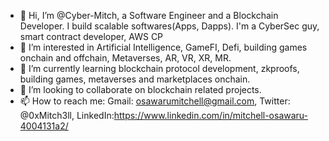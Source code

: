 - 👋 Hi, I’m @Cyber-Mitch, a Software Engineer and a Blockchain Developer. I build scalable softwares(Apps, Dapps). I'm a CyberSec guy, smart contract developer, AWS CP
- 👀 I’m interested in Artificial Intelligence, GameFI, Defi, building games onchain and offchain, Metaverses, AR, VR, XR, MR.
- 🌱 I’m currently learning blockchain protocol development, zkproofs, building games, metaverses and marketplaces onchain.
- 💞️ I’m looking to collaborate on blockchain related projects.
- 📫 How to reach me: Gmail: osawarumitchell@gmail.com, Twitter: @0xMitch3ll, LinkedIn:https://www.linkedin.com/in/mitchell-osawaru-4004131a2/

<!---
Cyber-Mitch/Cyber-Mitch is a ✨ special ✨ repository because its `README.md` (this file) appears on your GitHub profile.
You can click the Preview link to take a look at your changes.
--->
